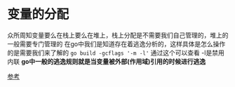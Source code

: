 # 变量的分配
众所周知变量要么在栈上要么在堆上，栈上分配是不需要我们自己管理的，堆上的一般需要专门管理的
在go中我们是知道存在着逃逸分析的，这样具体是怎么操作的是需要我们来了解的
`go build -gcflags '-m -l'` 通过这个可以查看 -l是禁用内联
**go中一般的逃逸规则就是当变量被外部(作用域)引用的时候进行逃逸**

[参考](https://mp.weixin.qq.com/s/mFfza7DayFqsiS93Ep15BA)